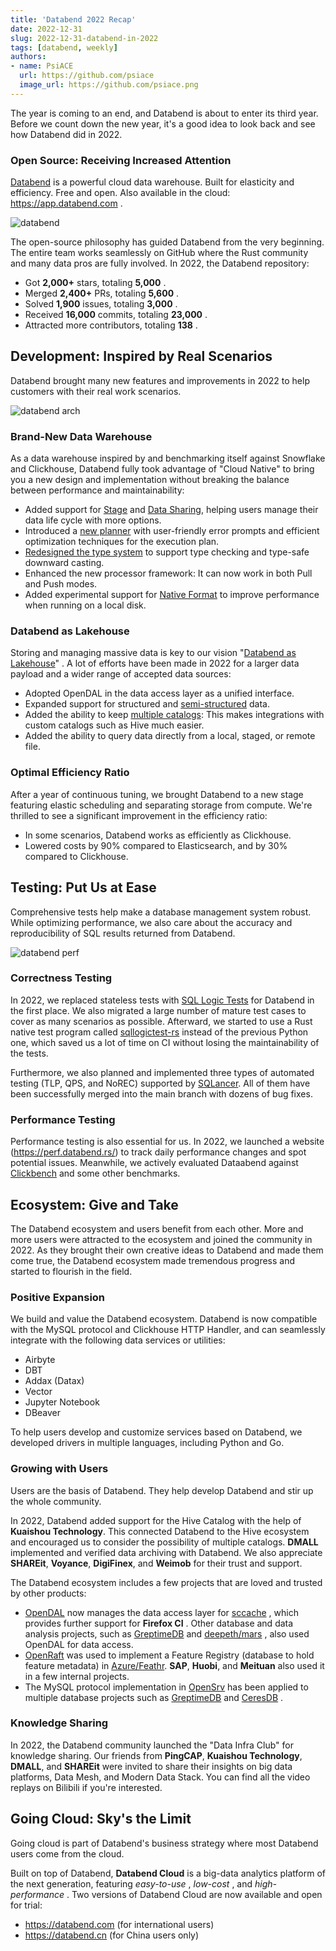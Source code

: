 ```yaml
---
title: 'Databend 2022 Recap'
date: 2022-12-31
slug: 2022-12-31-databend-in-2022
tags: [databend, weekly]
authors:
- name: PsiACE
  url: https://github.com/psiace
  image_url: https://github.com/psiace.png
---
```


The year is coming to an end, and Databend is about to enter its third year. Before we count down the new year, it's a good idea to look back and see how Databend did in 2022.

### Open Source: Receiving Increased Attention

[Databend](https://github.com/datafuselabs/databend) is a powerful cloud data warehouse. Built for elasticity and efficiency. Free and open. Also available in the cloud: <https://app.databend.com> .

![databend](https://user-images.githubusercontent.com/172204/193307982-a286c574-80ef-41de-b52f-1b064ae7fccd.png)

The open-source philosophy has guided Databend from the very beginning. The entire team works seamlessly on GitHub where the Rust community and many data pros are fully involved. In 2022, the Databend repository:

- Got **2,000+** stars, totaling **5,000** .
- Merged **2,400+** PRs, totaling **5,600** .
- Solved **1,900** issues, totaling **3,000** .
- Received **16,000** commits, totaling **23,000** .
- Attracted more contributors, totaling **138** .


## Development: Inspired by Real Scenarios

Databend brought many new features and improvements in 2022 to help customers with their real work scenarios.

![databend arch](https://user-images.githubusercontent.com/172204/181448994-2b7c1623-6b20-4398-8917-45acca95ba90.png)

### Brand-New Data Warehouse

As a data warehouse inspired by and benchmarking itself against Snowflake and Clickhouse, Databend fully took advantage of "Cloud Native" to bring you a new design and implementation without breaking the balance between performance and maintainability:

- Added support for [Stage](https://databend.rs/doc/sql-commands/ddl/stage/) and [Data Sharing](https://databend.rs/doc/sql-commands/ddl/share/), helping users manage their data life cycle with more options.
- Introduced a [new planner](https://databend.rs/blog/new-planner) with user-friendly error prompts and efficient optimization techniques for the execution plan.
- [Redesigned the type system](https://github.com/datafuselabs/databend/discussions/5438) to support type checking and type-safe downward casting.
- Enhanced the new processor framework: It can now work in both Pull and Push modes.
- Added experimental support for [Native Format](https://github.com/sundy-li/pa) to improve performance when running on a local disk.

### Databend as Lakehouse

Storing and managing massive data is key to our vision "[Databend as Lakehouse](https://github.com/datafuselabs/databend/issues/7592)" . A lot of efforts have been made in 2022 for a larger data payload and a wider range of accepted data sources:

- Adopted OpenDAL in the data access layer as a unified interface.
- Expanded support for structured and [semi-structured](https://databend.rs/doc/contributing/rfcs/semi-structured-data-types) data.
- Added the ability to keep [multiple catalogs](https://databend.rs/doc/contributing/rfcs/multiple-catalog): This makes integrations with custom catalogs such as Hive much easier.
- Added the ability to query data directly from a local, staged, or remote file.

### Optimal Efficiency Ratio

After a year of continuous tuning, we brought Databend to a new stage featuring elastic scheduling and separating storage from compute. We're thrilled to see a significant improvement in the efficiency ratio:

- In some scenarios, Databend works as efficiently as Clickhouse.
- Lowered costs by 90% compared to Elasticsearch, and by 30% compared to Clickhouse.

## Testing: Put Us at Ease

Comprehensive tests help make a database management system robust. While optimizing performance, we also care about the accuracy and reproducibility of SQL results returned from Databend.

![databend perf](/img/blog/databend-perf.png)

### Correctness Testing

In 2022, we replaced stateless tests with [SQL Logic Tests](https://www.sqlite.org/sqllogictest/doc/trunk/about.wiki) for Databend in the first place. We also migrated a large number of mature test cases to cover as many scenarios as possible. Afterward, we started to use a Rust native test program called [sqllogictest-rs](https://github.com/risinglightdb/sqllogictest-rs) instead of the previous Python one, which saved us a lot of time on CI without losing the maintainability of the tests.

Furthermore, we also planned and implemented three types of automated testing (TLP, QPS, and NoREC) supported by [SQLancer](https://github.com/sqlancer/sqlancer). All of them have been successfully merged into the main branch with dozens of bug fixes.

### Performance Testing

Performance testing is also essential for us. In 2022, we launched a website (<https://perf.databend.rs/>) to track daily performance changes and spot potential issues. Meanwhile, we actively evaluated Dataabend against [Clickbench](https://benchmark.clickhouse.com/) and some other benchmarks.

## Ecosystem: Give and Take

The Databend ecosystem and users benefit from each other. More and more users were attracted to the ecosystem and joined the community in 2022. As they brought their own creative ideas to Databend and made them come true, the Databend ecosystem made tremendous progress and started to flourish in the field.

### Positive Expansion

We build and value the Databend ecosystem. Databend is now compatible with the MySQL protocol and Clickhouse HTTP Handler, and can seamlessly integrate with the following data services or utilities:

- Airbyte
- DBT
- Addax (Datax)
- Vector
- Jupyter Notebook
- DBeaver

To help users develop and customize services based on Databend, we developed drivers in multiple languages, including Python and Go.

### Growing with Users

Users are the basis of Databend. They help develop Databend and stir up the whole community.

In 2022, Databend added support for the Hive Catalog with the help of **Kuaishou Technology**. This connected Databend to the Hive ecosystem and encouraged us to consider the possibility of multiple catalogs. **DMALL** implemented and verified data archiving with Databend. We also appreciate **SHAREit**, **Voyance**, **DigiFinex**, and **Weimob** for their trust and support.

The Databend ecosystem includes a few projects that are loved and trusted by other products:

- [OpenDAL](https://github.com/datafuselabs/opendal) now manages the data access layer for [sccache](https://github.com/mozilla/sccache) , which provides further support for **Firefox CI** . Other database and data analysis projects, such as [GreptimeDB](https://github.com/GreptimeTeam/greptimedb) and [deepeth/mars](https://github.com/deepeth/mars) , also used OpenDAL for data access.
- [OpenRaft](https://github.com/datafuselabs/openraft) was used to implement a Feature Registry (database to hold feature metadata) in [Azure/Feathr](https://github.com/Azure/Feathr). **SAP**, **Huobi**, and **Meituan** also used it in a few internal projects.
- The MySQL protocol implementation in [OpenSrv](https://github.com/datafuselabs/opensrv) has been applied to multiple database projects such as [GreptimeDB](https://github.com/GreptimeTeam/greptimedb) and [CeresDB](https://github.com/CeresDB/ceresdb) .

### Knowledge Sharing

In 2022, the Databend community launched the "Data Infra Club" for knowledge sharing. Our friends from **PingCAP**, **Kuaishou Technology**, **DMALL**, and **SHAREit** were invited to share their insights on big data platforms, Data Mesh, and Modern Data Stack. You can find all the video replays on Bilibili if you're interested.

## Going Cloud: Sky's the Limit

Going cloud is part of Databend's business strategy where most Databend users come from the cloud.

Built on top of Databend, **Databend Cloud** is a big-data analytics platform of the next generation, featuring *easy-to-use* , *low-cost* , and *high-performance* . Two versions of Databend Cloud are now available and open for trial:

- <https://databend.com> (for international users)
- <https://databend.cn>  (for China users only)
